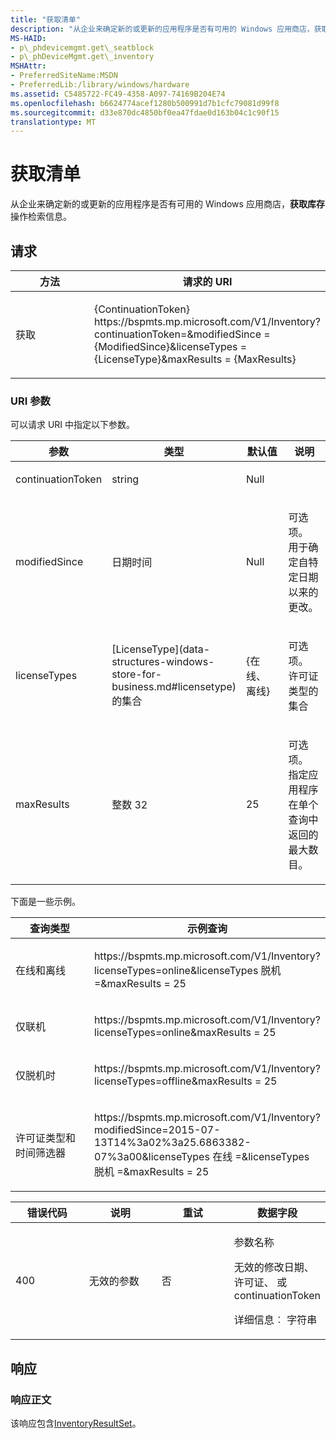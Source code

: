 ```yaml
---
title: "获取清单"
description: "从企业来确定新的或更新的应用程序是否有可用的 Windows 应用商店，获取库存操作检索信息。"
MS-HAID:
- p\_phdevicemgmt.get\_seatblock
- p\_phDeviceMgmt.get\_inventory
MSHAttr:
- PreferredSiteName:MSDN
- PreferredLib:/library/windows/hardware
ms.assetid: C5485722-FC49-4358-A097-74169B204E74
ms.openlocfilehash: b6624774acef1280b500991d7b1cfc79081d99f8
ms.sourcegitcommit: d33e870dc4850bf0ea47fdae0d163b04c1c90f15
translationtype: MT
---
```

# <a name="get-inventory"></a>获取清单

从企业来确定新的或更新的应用程序是否有可用的 Windows 应用商店，**获取库存**操作检索信息。

## <a name="request"></a>请求

<table>
<colgroup>
<col width="50%" />
<col width="50%" />
</colgroup>
<thead>
<tr class="header">
<th>方法</th>
<th>请求的 URI</th>
</tr>
</thead>
<tbody>
<tr class="odd">
<td><p>获取</p></td>
<td><p>{ContinuationToken} https://bspmts.mp.microsoft.com/V1/Inventory?continuationToken=&amp;modifiedSince = {ModifiedSince}&amp;licenseTypes = {LicenseType}&amp;maxResults = {MaxResults}</p></td>
</tr>
</tbody>
</table>


 

### <a name="uri-parameters"></a>URI 参数

可以请求 URI 中指定以下参数。

<table>
<colgroup>
<col width="25%" />
<col width="25%" />
<col width="25%" />
<col width="25%" />
</colgroup>
<thead>
<tr class="header">
<th>参数</th>
<th>类型</th>
<th>默认值</th>
<th>说明</th>
</tr>
</thead>
<tbody>
<tr class="odd">
<td><p>continuationToken</p></td>
<td><p>string</p></td>
<td><p>Null</p></td>
<td></td>
</tr>
<tr class="even">
<td><p>modifiedSince</p></td>
<td><p>日期时间</p></td>
<td><p>Null</p></td>
<td><p>可选项。 用于确定自特定日期以来的更改。</p></td>
</tr>
<tr class="odd">
<td><p>licenseTypes</p></td>
<td><p>[LicenseType](data-structures-windows-store-for-business.md#licensetype)的集合</p></td>
<td><p>{在线、 离线}</p></td>
<td><p>可选项。 许可证类型的集合</p></td>
</tr>
<tr class="even">
<td><p>maxResults</p></td>
<td><p>整数 32</p></td>
<td><p>25</p></td>
<td><p>可选项。 指定应用程序在单个查询中返回的最大数目。</p></td>
</tr>
</tbody>
</table>




下面是一些示例。

<table>
<colgroup>
<col width="50%" />
<col width="50%" />
</colgroup>
<thead>
<tr class="header">
<th>查询类型</th>
<th>示例查询</th>
</tr>
</thead>
<tbody>
<tr class="odd">
<td><p>在线和离线</p></td>
<td><p>https:<span></span>//bspmts.mp.microsoft.com/V1/Inventory?licenseTypes=online&amp;licenseTypes 脱机 =&amp;maxResults = 25</p></td>
</tr>
<tr class="even">
<td><p>仅联机</p></td>
<td><p>https:<span></span>//bspmts.mp.microsoft.com/V1/Inventory?licenseTypes=online&amp;maxResults = 25</p></td>
</tr>
<tr class="odd">
<td><p>仅脱机时</p></td>
<td><p>https:<span></span>//bspmts.mp.microsoft.com/V1/Inventory?licenseTypes=offline&amp;maxResults = 25</p></td>
</tr>
<tr class="even">
<td><p>许可证类型和时间筛选器</p></td>
<td><p>https:<span></span>//bspmts.mp.microsoft.com/V1/Inventory?modifiedSince=2015-07-13T14%3a02%3a25.6863382-07%3a00&amp;licenseTypes 在线 =&amp;licenseTypes 脱机 =&amp;maxResults = 25</p></td>
</tr>
</tbody>
</table>




<table>
<colgroup>
<col width="25%" />
<col width="25%" />
<col width="25%" />
<col width="25%" />
</colgroup>
<thead>
<tr class="header">
<th>错误代码</th>
<th>说明</th>
<th>重试</th>
<th>数据字段</th>
</tr>
</thead>
<tbody>
<tr class="odd">
<td><p>400</p></td>
<td><p>无效的参数</p></td>
<td><p>否</p></td>
<td><p>参数名称</p>
<p>无效的修改日期、 许可证、 或 continuationToken</p>
<p>详细信息︰ 字符串</p></td>
</tr>
</tbody>
</table>




## <a name="response"></a>响应

### <a name="response-body"></a>响应正文

该响应包含[InventoryResultSet](data-structures-windows-store-for-business.md#inventoryresultset)。

 






